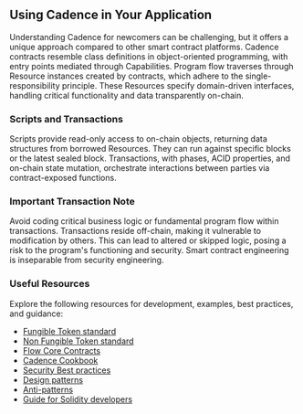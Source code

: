 ## Using Cadence in Your Application

Understanding Cadence for newcomers can be challenging, but it offers a unique approach compared to other smart contract platforms. Cadence contracts resemble class definitions in object-oriented programming, with entry points mediated through Capabilities. Program flow traverses through Resource instances created by contracts, which adhere to the single-responsibility principle. These Resources specify domain-driven interfaces, handling critical functionality and data transparently on-chain.

### Scripts and Transactions

Scripts provide read-only access to on-chain objects, returning data structures from borrowed Resources. They can run against specific blocks or the latest sealed block. Transactions, with phases, ACID properties, and on-chain state mutation, orchestrate interactions between parties via contract-exposed functions.

### Important Transaction Note

Avoid coding critical business logic or fundamental program flow within transactions. Transactions reside off-chain, making it vulnerable to modification by others. This can lead to altered or skipped logic, posing a risk to the program's functioning and security. Smart contract engineering is inseparable from security engineering.

### Useful Resources

Explore the following resources for development, examples, best practices, and guidance:

- [Fungible Token standard](https://github.com/onflow/flow-ft)
- [Non Fungible Token standard](https://github.com/onflow/flow-nft)
- [Flow Core Contracts](https://github.com/onflow/flow-core-contracts)
- [Cadence Cookbook](https://cookbook.onflow.org/)
- [Security Best practices](https://developers.flow.com/cadence/security-best-practices)
- [Design patterns](https://developers.flow.com/cadence/design-patterns)
- [Anti-patterns](https://developers.flow.com/cadence/anti-patterns)
- [Guide for Solidity developers](https://developers.flow.com/cadence/solidity-to-cadence)
